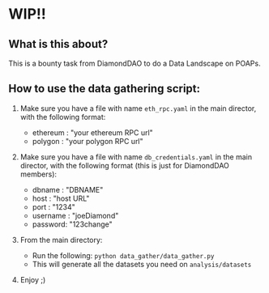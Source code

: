 # WIP!!

## What is this about?

This is a bounty task from DiamondDAO to do a Data Landscape on POAPs.

## How to use the data gathering script:

1. Make sure you have a file with name `eth_rpc.yaml` in the main director, with the following format:

   - ethereum : "your ethereum RPC url"
   - polygon : "your polygon RPC url"

2. Make sure you have a file with name `db_credentials.yaml` in the main director, with the following format (this is just for DiamondDAO members):

   - dbname : "DBNAME"
   - host : "host URL"
   - port : "1234"
   - username : "joeDiamond"
   - password: "123change"

3. From the main directory:

   - Run the following: `python data_gather/data_gather.py`
   - This will generate all the datasets you need on `analysis/datasets`

4. Enjoy ;)
